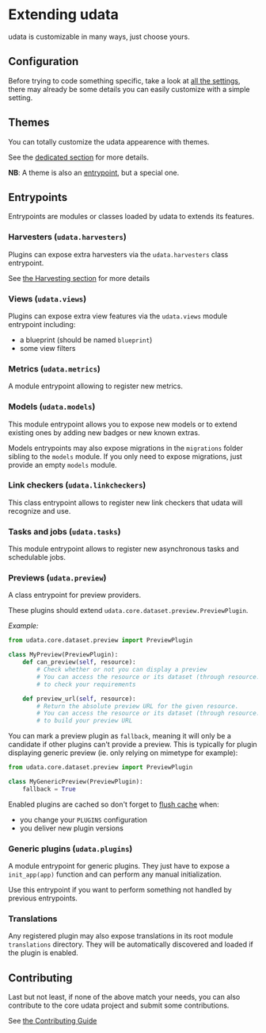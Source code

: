 # Extending udata

udata is customizable in many ways, just choose yours.

## Configuration

Before trying to code something specific, take a look at [all the settings](adapting-settings.md),
there may already be some details you can easily customize with a simple setting.

## Themes

You can totally customize the udata appearence with themes.

See the [dedicated section](creating-theme.md) for more details.

**NB**: A theme is also an [entrypoint](#entrypoints), but a special one.

## Entrypoints

Entrypoints are modules or classes loaded by udata to extends its features.

### Harvesters (`udata.harvesters`)

Plugins can expose extra harvesters via the `udata.harvesters` class entrypoint.

See [the Harvesting section](harvesting.md#custom) for more details

### Views (`udata.views`)

Plugins can expose extra view features via the `udata.views` module entrypoint including:

- a blueprint (should be named `blueprint`)
- some view filters

### Metrics (`udata.metrics`)

A module entrypoint allowing to register new metrics.

### Models (`udata.models`)

This module entrypoint allows you to expose new models or to extend existing ones by adding new badges or new known extras.

Models entrypoints may also expose migrations in the `migrations` folder sibling to the `models` module.
If you only need to expose migrations, just provide an empty `models` module.

### Link checkers (`udata.linkcheckers`)

This class entrypoint allows to register new link checkers that udata will recognize and use.

### Tasks and jobs (`udata.tasks`)

This module entrypoint allows to register new asynchronous tasks and schedulable jobs.

### Previews (`udata.preview`)

A class entrypoint for preview providers.

These plugins should extend `udata.core.dataset.preview.PreviewPlugin`.

*Example:*

```python
from udata.core.dataset.preview import PreviewPlugin

class MyPreview(PreviewPlugin):
    def can_preview(self, resource):
        # Check whether or not you can display a preview
        # You can access the resource or its dataset (through resource.dataset)
        # to check your requirements

    def preview_url(self, resource):
        # Return the absolute preview URL for the given resource.
        # You can access the resource or its dataset (through resource.dataset)
        # to build your preview URL
```

You can mark a preview plugin as `fallback`, meaning it will only be a candidate
if other plugins can't provide a preview.
This is typically for plugin displaying generic preview (ie. only relying on mimetype for example):

```python
from udata.core.dataset.preview import PreviewPlugin

class MyGenericPreview(PreviewPlugin):
    fallback = True
```

Enabled plugins are cached so don't forget to [flush cache](administrative-tasks.md#cache) when:

- you change your `PLUGINS` configuration
- you deliver new plugin versions


### Generic plugins (`udata.plugins`)

A module entrypoint for generic plugins. They just have to expose a `init_app(app)` function
and can perform any manual initialization.

Use this entrypoint if you want to perform something not handled by previous entrypoints.

### Translations

Any registered plugin may also expose translations in its root module `translations` directory.
They will be automatically discovered and loaded if the plugin is enabled.

## Contributing

Last but not least, if none of the above match your needs,
you can also contribute to the core udata project and submit some contributions.

See [the Contributing Guide](contributing-guide)

